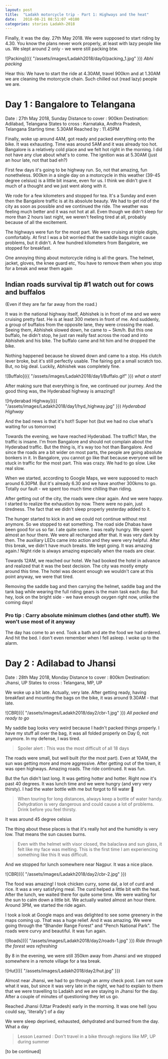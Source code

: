 ```yaml
---
layout: post
title:  "Ladakh motorcycle trip - Part 1: Highways and the heat"
date:   2018-08-21 08:51:07 +0100
categories: stories Ladakh-2018
---
```

Finally, it was the day. 27th May 2018. We were supposed to start riding by
4.30. You know the plans never work properly, at least with lazy people like us.
We slept around 2 only - we were still packing btw. 

![Packing]({{ "/assets/images/Ladakh2018/day0/packing_1.jpg" }})
*Abhi packing*

Hear this: We have to start the ride at 4.30AM, travel 900km and at 1.30AM we are cleaning
the motorcycle chain. Such chilled out (read lazy) people we are.

# Day 1 : Bangalore to Telangana

Date : 27th May 2018, Sunday
Distance to cover : 900km
Destination: Adilabad, Telangana
States to cross : Karnataka, Andhra Pradesh, Telangana
Starting time: 5.30AM
Reached by : 11.45PM

Finally, woke up around 4AM, got ready and packed everything onto the bike. It
was exhausting. Time was around 5AM and it was already too hot. Bangalore is a relatively
cold place and we felt hot right in the morning. I did not have any clue about
what's to come. The ignition was at 5.30AM (just an hour late, not that bad eh?)

First few days it's going to be highway run. So, not that amazing, fun nonetheless.
900km in a single day on a motorcycle in this weather (39-45 degree celsius) is a little bit
insane, even for us. I think we didn't give it much of a thought and we just went along with it.

We rode for a few kilometers and stopped for tea. It's a Sunday and even then the Bangalore
traffic is at its absolute beauty. We had to get rid of the city as soon as possible and we
continued the ride. The weather was feeling much better and it was not hot at all.
Even though we didn't sleep for more than 2 hours last night, we weren't feeling tired at all,
probably because of all the excitement.

The highways were fun for the most part. We were cruising at triple digits, comfortably.
At first I was a bit worried that the saddle bags might cause problems, but it didn't.
A few hundred kilometers from Bangalore, we stopped for breakfast.

One annoying thing about motorcycle riding is all the gears. The helmet, jacket, gloves, the
knee guard etc, You have to remove them when you stop for a break and wear them again

## Indian roads survival tip #1 watch out for cows and buffalos

(Even if they are far far away from the road.) 

It was in the national highway itself, Abhishek is in front of me and we were cruising
pretty fast. He is at least 300 meters in front of me. And suddenly, a group of buffalos
from the opposite lane, they were crossing the road. Seeing them, Abhishek slowed down,
he came to ~ 5km/h. But this one buffalo, he didn't stop, he just ran really fast across
the road and into Abhishek and his bike. The buffalo came and hit him and he dropped the bike.

Nothing happened because he slowed down and came to a stop. His clutch lever broke, but
it's still perfectly usable. The fairing got a small scratch too. But, no big deal.
Luckily, Abhishek was completely fine.

![Buffalo]({{ "/assets/images/Ladakh2018/day1/Buffalo.gif" }})
*what a start!*

After making sure that everything is fine, we continued our journey. And the good thing was,
the Hyderabad highway is amazing!!

![Hyderabad Highway]({{ "/assets/images/Ladakh2018/day1/hyd_highway.jpg" }})
*Hyderabad Highway*

And the bad news is that it's hot!! Super hot (but we had no clue what's waiting for us
tomorrow)

Towards the evening, we have reached Hyderabad. The traffic!! Man, the traffic is insane.
I'm from Bangalore and should not complain about the Hyderabad traffic. But the thing is,
it's way too hot than Bangalore. And since the roads are a bit wider on most parts,
the people are going absolute bonkers in it. In Bangalore, you cannot go like that because
everyone will be stuck in traffic for the most part. This was crazy. We had to go slow. Like real slow.

When we started, according to Google Maps, we were supposed to reach around 6.30PM. But it's already
6.30 and we have another 300kms to go. Totally our fault - we spent too much time chilling than riding.

After getting out of the city, the roads were clear again. And we were happy. 
I started to realize the exhaustion by now. There were no pain,
just tiredness. The fact that we didn't sleep properly yesterday added to it.

The hunger started to kick in and we could not continue without rest anymore. So we
stopped to eat something. The road side Dhabas have been good for us so far. I ate quite some.
I was really hungry. We spent almost an hour there. We were all recharged after that. It was very dark
by then. The auxiliary LEDs came into action and they were very helpful. After this break,
we didn't have much breaks. We kept going. It was amazing again.! Night ride is always amazing
especially when the roads are clear.

Towards 12AM, we reached our hotel. We had booked the hotel in advance and realized that it was
the best decision. The city was mostly empty around this time. The hotel was decent enough
we wouldn't care at this point anyway, we were that tired.

Removing the saddle bag and then carrying the helmet, saddle bag and the tank bag while wearing
the full riding gears is the main task each day. But hey, look on the bright side - we have enough
oxygen right now, unlike the coming days!

### Pro tip : Carry absolute minimum clothes (and other stuff). We won't use most of it anyway

The day has come to an end. Took a bath and ate the food we had ordered. And hit the bed.
I don't even remember when I fell asleep. I woke up to the alarm.

# Day 2 : Adilabad to Jhansi

Date : 28th May 2018, Monday
Distance to cover : 800km
Destination: Jhansi, UP
States to cross : Telangana, MP, UP

We woke up a bit late. Actually, very late. After getting ready, having breakfast and
mounting the bags on the bike, it was around 9.30AM - that late.

![CBR]({{ "/assets/images/Ladakh2018/day2/cbr-1.jpg" }})
*All packed and ready to go*

My saddle bag looks very weird because I hadn't packed things properly. I have my stuff
all over the bag, it was all folded properly on Day 0, not anymore. In my defense, I was
tired.

> Spoiler alert : This was the most difficult of all 18 days

The roads were small, but well built (for the most part). Even at 10AM, the sun was getting
more and more aggressive. After getting out of the town, it was open highways. Amazing roads.
The ride continued. It was fun.

But the fun didn't last long. It was getting hotter and hotter. Right now it's past 40 degrees.
It was lunch time and we were hungry (and very very thirsty). I had the water bottle with me
but forgot to fill water :facepalm:

> When touring for long distances, always keep a bottle of water handy. Dehydration
> is very dangerous and could cause a lot of problems. Drink before you feel thirsty.


It was around 45 degree celsius

The thing about these places is that it's really hot and the humidity is very low. That means
the sun causes burns.

> Even with the helmet with visor closed, the balaclava and sun glass, it felt like
> my face was melting. This is the first time I am experiencing something like this
> It was difficult.

And we stopped for lunch somewhere near Nagpur. It was a nice place.

![CBR]({{ "/assets/images/Ladakh2018/day2/cbr-2.jpg" }})

The food was amazing! I took chicken curry, some dal, a lot of curd and rice. It
was a very satisfying meal. The curd helped a little bit with the heat. After the
lunch, we waited there for quite some time. We were waiting for the sun to calm
down a little bit. We actually waited almost an hour there. Around 3PM, we started
the ride again.

I took a look at Google maps and was delighted to see some greenery in the maps coming up.
That was a huge relief. And it was amazing. We were going through the "Bhander Range Forest"
and "Pench National Park". The roads were curvy and beautiful. It was fun again.

![Roads]({{ "/assets/images/Ladakh2018/day2/roads-1.jpg" }})
*Ride through the forest was refreshing*

By 8 in the evening, we were still 350km away from Jhansi and we stopped somewhere in
a remote village for a tea break.

![Hut]({{ "/assets/images/Ladakh2018/day2/hut.jpg" }})

Almost near Jhansi, we had to go through an army check post. I am not sure what it was,
but since it was very late in the night, we had to explain to them that we were travelling
to Ladakh and we are staying in Jhansi for the day. After a couple of minutes of questioning
they let us go.

Reached Jhansi (Uttar Pradesh) early in the morning. It was one hell (you could say, 'literally') of a day

We were sleep deprived, exhausted, dehydrated and burned from the day. What a day

> Lesson Learned : Don't travel in a bike through regions like MP, UP during summer

[to be continued]